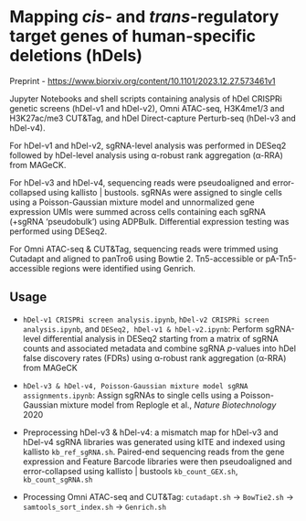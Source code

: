 # Mapping *cis*- and *trans*-regulatory target genes of human-specific deletions (hDels)

Preprint - https://www.biorxiv.org/content/10.1101/2023.12.27.573461v1

Jupyter Notebooks and shell scripts containing analysis of hDel CRISPRi genetic screens (hDel-v1 and hDel-v2), Omni ATAC-seq, H3K4me1/3 and H3K27ac/me3 CUT&Tag, and hDel Direct-capture Perturb-seq (hDel-v3 and hDel-v4).

For hDel-v1 and hDel-v2, sgRNA-level analysis was performed in DESeq2 followed by hDel-level analysis using α-robust rank aggregation (α-RRA) from MAGeCK.

For hDel-v3 and hDel-v4, sequencing reads were pseudoaligned and error-collapsed using kallisto | bustools. sgRNAs were assigned to single cells using a Poisson-Gaussian mixture model and unnormalized gene expression UMIs were summed across cells containing each sgRNA (+sgRNA ‘pseudobulk’) using ADPBulk. Differential expression testing was performed using DESeq2.

For Omni ATAC-seq & CUT&Tag, sequencing reads were trimmed using Cutadapt and aligned to panTro6 using Bowtie 2. Tn5-accessible or pA-Tn5-accessible regions were identified using Genrich.

## Usage

* `hDel-v1 CRISPRi screen analysis.ipynb`, `hDel-v2 CRISPRi screen analysis.ipynb`, and `DESeq2, hDel-v1 & hDel-v2.ipynb`: Perform sgRNA-level differential analysis in DESeq2 starting from a matrix of sgRNA counts and associated metadata and combine sgRNA _p_-values into hDel false discovery rates (FDRs) using α-robust rank aggregation (α-RRA) from MAGeCK

* `hDel-v3 & hDel-v4, Poisson-Gaussian mixture model sgRNA assignments.ipynb`: Assign sgRNAs to single cells using a Poisson-Gaussian mixture model from Replogle et al., _Nature Biotechnology_ 2020

* Preprocessing hDel-v3 & hDel-v4: a mismatch map for hDel-v3 and hDel-v4 sgRNA libraries was generated using kITE and indexed using kallisto `kb_ref_sgRNA.sh`. Paired-end sequencing reads from the gene expression and Feature Barcode libraries were then pseudoaligned and error-collapsed using kallisto | bustools `kb_count_GEX.sh`, `kb_count_sgRNA.sh`

* Processing Omni ATAC-seq and CUT&Tag: `cutadapt.sh` -> `BowTie2.sh` -> `samtools_sort_index.sh` -> `Genrich.sh`
